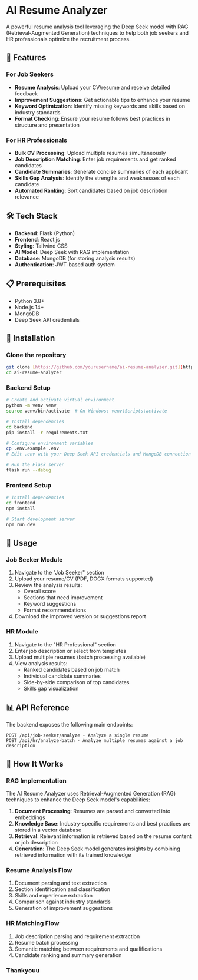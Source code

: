 # AI Resume Analyzer

A powerful resume analysis tool leveraging the Deep Seek model with RAG (Retrieval-Augmented Generation) techniques to help both job seekers and HR professionals optimize the recruitment process.

## 🚀 Features

### For Job Seekers

- **Resume Analysis**: Upload your CV/resume and receive detailed feedback
- **Improvement Suggestions**: Get actionable tips to enhance your resume
- **Keyword Optimization**: Identify missing keywords and skills based on industry standards
- **Format Checking**: Ensure your resume follows best practices in structure and presentation

### For HR Professionals

- **Bulk CV Processing**: Upload multiple resumes simultaneously
- **Job Description Matching**: Enter job requirements and get ranked candidates
- **Candidate Summaries**: Generate concise summaries of each applicant
- **Skills Gap Analysis**: Identify the strengths and weaknesses of each candidate
- **Automated Ranking**: Sort candidates based on job description relevance

## 🛠️ Tech Stack

- **Backend**: Flask (Python)
- **Frontend**: React.js
- **Styling**: Tailwind CSS
- **AI Model**: Deep Seek with RAG implementation
- **Database**: MongoDB (for storing analysis results)
- **Authentication**: JWT-based auth system

## 📋 Prerequisites

- Python 3.8+
- Node.js 14+
- MongoDB
- Deep Seek API credentials

## 🔧 Installation

### Clone the repository

```bash
git clone [https://github.com/yourusername/ai-resume-analyzer.git](https://github.com/LakhteHasnain/AI-Resume-Analyzer.git)
cd ai-resume-analyzer
```

### Backend Setup

```bash
# Create and activate virtual environment
python -m venv venv
source venv/bin/activate  # On Windows: venv\Scripts\activate

# Install dependencies
cd backend
pip install -r requirements.txt

# Configure environment variables
cp .env.example .env
# Edit .env with your Deep Seek API credentials and MongoDB connection string

# Run the Flask server
flask run --debug
```

### Frontend Setup

```bash
# Install dependencies
cd frontend
npm install

# Start development server
npm run dev
```

## 🚀 Usage

### Job Seeker Module

1. Navigate to the "Job Seeker" section
2. Upload your resume/CV (PDF, DOCX formats supported)
3. Review the analysis results:
   - Overall score
   - Sections that need improvement
   - Keyword suggestions
   - Format recommendations
4. Download the improved version or suggestions report

### HR Module

1. Navigate to the "HR Professional" section
2. Enter job description or select from templates
3. Upload multiple resumes (batch processing available)
4. View analysis results:
   - Ranked candidates based on job match
   - Individual candidate summaries
   - Side-by-side comparison of top candidates
   - Skills gap visualization

## 📊 API Reference

The backend exposes the following main endpoints:

```
POST /api/job-seeker/analyze - Analyze a single resume
POST /api/hr/analyze-batch - Analyze multiple resumes against a job description

```



## 🧠 How It Works

### RAG Implementation

The AI Resume Analyzer uses Retrieval-Augmented Generation (RAG) techniques to enhance the Deep Seek model's capabilities:

1. **Document Processing**: Resumes are parsed and converted into embeddings
2. **Knowledge Base**: Industry-specific requirements and best practices are stored in a vector database
3. **Retrieval**: Relevant information is retrieved based on the resume content or job description
4. **Generation**: The Deep Seek model generates insights by combining retrieved information with its trained knowledge

### Resume Analysis Flow

1. Document parsing and text extraction
2. Section identification and classification
3. Skills and experience extraction
4. Comparison against industry standards
5. Generation of improvement suggestions

### HR Matching Flow

1. Job description parsing and requirement extraction
2. Resume batch processing
3. Semantic matching between requirements and qualifications
4. Candidate ranking and summary generation

### Thankyouu
